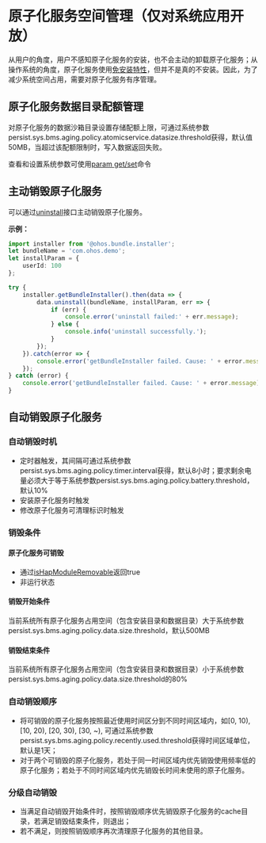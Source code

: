 # 原子化服务空间管理（仅对系统应用开放）

从用户的角度，用户不感知原子化服务的安装，也不会主动的卸载原子化服务；从操作系统的角度，原子化服务使用[免安装特性](../reference/apis/js-apis-freeInstall.md)，但并不是真的不安装。因此，为了减少系统空间占用，需要对原子化服务有序管理。

## 原子化服务数据目录配额管理

对原子化服务的数据沙箱目录设置存储配额上限，可通过系统参数persist.sys.bms.aging.policy.atomicservice.datasize.threshold获得，默认值50MB，当超过该配额限制时，写入数据返回失败。

查看和设置系统参数可使用[param get/set](../../device-dev/subsystems/subsys-boot-init-plugin.md)命令

## 主动销毁原子化服务

可以通过[uninstall](../reference/apis/js-apis-installer.md#bundleinstalleruninstall)接口主动销毁原子化服务。

**示例：**

```ts
import installer from '@ohos.bundle.installer';
let bundleName = 'com.ohos.demo';
let installParam = {
    userId: 100
};

try {
    installer.getBundleInstaller().then(data => {
        data.uninstall(bundleName, installParam, err => {
            if (err) {
                console.error('uninstall failed:' + err.message);
            } else {
                console.info('uninstall successfully.');
            }
        });
    }).catch(error => {
        console.error('getBundleInstaller failed. Cause: ' + error.message);
    });
} catch (error) {
    console.error('getBundleInstaller failed. Cause: ' + error.message);
}
```

## 自动销毁原子化服务

### 自动销毁时机

- 定时器触发，其间隔可通过系统参数persist.sys.bms.aging.policy.timer.interval获得，默认8小时；要求剩余电量必须大于等于系统参数persist.sys.bms.aging.policy.battery.threshold，默认10%
- 安装原子化服务时触发
- 修改原子化服务可清理标识时触发

### 销毁条件

#### 原子化服务可销毁

- 通过[isHapModuleRemovable](../reference/apis/js-apis-freeInstall.md#ishapmoduleremovable)返回true
- 非运行状态

#### 销毁开始条件

当前系统所有原子化服务占用空间（包含安装目录和数据目录）大于系统参数persist.sys.bms.aging.policy.data.size.threshold，默认500MB

#### 销毁结束条件

当前系统所有原子化服务占用空间（包含安装目录和数据目录）小于系统参数persist.sys.bms.aging.policy.data.size.threshold的80%

### 自动销毁顺序

- 将可销毁的原子化服务按照最近使用时间区分到不同时间区域内，如[0, 10), [10, 20), [20, 30), [30, ~), 可通过系统参数persist.sys.bms.aging.policy.recently.used.threshold获得时间区域单位，默认是1天；
- 对于两个可销毁的原子化服务，若处于同一时间区域内优先销毁使用频率低的原子化服务；若处于不同时间区域内优先销毁长时间未使用的原子化服务。

### 分级自动销毁

- 当满足自动销毁开始条件时，按照销毁顺序优先销毁原子化服务的cache目录，若满足销毁结束条件，则退出；
- 若不满足，则按照销毁顺序再次清理原子化服务的其他目录。